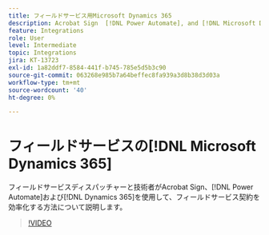 ```yaml
---
title: フィールドサービス用Microsoft Dynamics 365
description: Acrobat Sign  [!DNL Power Automate], and [!DNL Microsoft Dynamics 365] フィールドサービス版を使用して、お客様のオンサイト作業を効率化する方法について説明します
feature: Integrations
role: User
level: Intermediate
topic: Integrations
jira: KT-13723
exl-id: 1a82ddf7-8584-441f-b745-785e5d5b3c90
source-git-commit: 063268e985b7a64beffec8fa939a3d8b38d3d03a
workflow-type: tm+mt
source-wordcount: '40'
ht-degree: 0%

---
```


# フィールドサービスの[!DNL Microsoft Dynamics 365]

フィールドサービスディスパッチャーと技術者がAcrobat Sign、[!DNL Power Automate]および[!DNL Dynamics 365]を使用して、フィールドサービス契約を効率化する方法について説明します。

>[!VIDEO](https://video.tv.adobe.com/v/3447299?quality=12&learn=on&hidetitle=true&captions=jpn)
